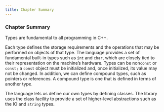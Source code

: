 ```yaml
---
title: Chapter Summary
---
```


<h3 id="filepos610229"><a id="filepos610262"></a>Chapter Summary</h3>
<p>Types are fundamental to all programming in C++.</p>
<p>Each type defines the storage requirements and the operations that may be performed on objects of that type. The language provides a set of fundamental built-in types such as <code>int</code> and <code>char</code>, which are closely tied to their representation on the machine’s hardware. Types can be non<code>const</code> or <code>const;</code> a <code>const</code> object must be initialized and, once initialized, its value may not be changed. In addition, we can define compound types, such as pointers or references. A compound type is one that is defined in terms of another type.</p>
<p>The language lets us define our own types by defining classes. The library uses the class facility to provide a set of higher-level abstractions such as the IO and <code>string</code> types.</p>

